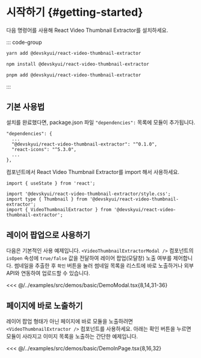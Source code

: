 # 시작하기 {#getting-started}

다음 명령어를 사용해 React Video Thumbnail Extractor를 설치하세요.

::: code-group

```sh [yarn]
yarn add @devskyui/react-video-thumbnail-extractor
```

```sh [npm]
npm install @devskyui/react-video-thumbnail-extractor
```

```sh [pnpm]
pnpm add @devskyui/react-video-thumbnail-extractor
```

:::

## 기본 사용법

설치를 완료했다면, package.json 파일 `"dependencies":` 목록에 모듈이 추가됩니다.

```json{3}
"dependencies": {
  ...
  "@devskyui/react-video-thumbnail-extractor": "^0.1.0",
  "react-icons": "^5.3.0",
  ...
},
```

컴포넌트에서 React Video Thumbnail Extractor를 import 해서 사용하세요.

```tsx{3-5}
import { useState } from 'react';

import '@devskyui/react-video-thumbnail-extractor/style.css';
import type { Thumbnail } from '@devskyui/react-video-thumbnail-extractor';
import { VideoThumbnailExtractor } from '@devskyui/react-video-thumbnail-extractor';
```

## 레이어 팝업으로 사용하기
다음은 기본적인 사용 예제입니다. `<VideoThumbnailExtractorModal />` 컴포넌트의 `isOpen` 속성에 `true/false` 값을 전달하여 레이어 팝업(모달창) 노출 여부를 제어합니다. 썸네일을 추출한 후 `확인` 버튼을 눌러 썸네일 목록을 리스트에 바로 노출하거나 외부 API와 연동하여 업로드할 수 있습니다.

<<< @/../examples/src/demos/basic/DemoModal.tsx{8,14,31-36}

## 페이지에 바로 노출하기
레이어 팝업 형태가 아닌 페이지에 바로 모듈을 노출하려면 `<VideoThumbnailExtractor />` 컴포넌트를 사용하세요. 아래는 확인 버튼을 누르면 모듈이 사라지고 이미지 목록을 노출하는 간단한 예제입니다.

<<< @/../examples/src/demos/basic/DemoInPage.tsx{8,16,32}
